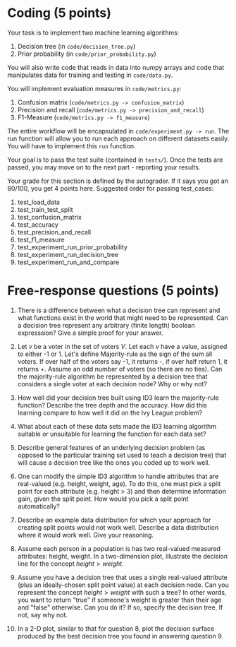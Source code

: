 # Coding (5 points)
Your task is to implement two machine learning algorithms:

1. Decision tree (in `code/decision_tree.py`)
2. Prior probability (in `code/prior_probability.py`)

You will also write code that reads in data into numpy arrays and code that manipulates
data for training and testing in `code/data.py`.

You will implement evaluation measures in `code/metrics.py`:

1. Confusion matrix (`code/metrics.py -> confusion_matrix`)
2. Precision and recall (`code/metrics.py -> precision_and_recall`)
3. F1-Measure (`code/metrics.py -> f1_measure`)

The entire workflow will be encapsulated in `code/experiment.py -> run`. The run function 
will allow you to run each approach on different datasets easily. You will have to 
implement this `run` function.

Your goal is to pass the test suite (contained in `tests/`). Once the tests are passed, you 
may move on to the next part - reporting your results.

Your grade for this section is defined by the autograder. If it says you got an 80/100,
you get 4 points here. Suggested order for passing test_cases:

1. test_load_data
2. test_train_test_split
3. test_confusion_matrix
4. test_accuracy
5. test_precision_and_recall
6. test_f1_measure
7. test_experiment_run_prior_probability
8. test_experiment_run_decision_tree
9. test_experiment_run_and_compare

# Free-response questions (5 points)

1. There is a difference between what a decision tree can represent and what functions exist in the world that might need to be represented. Can a decision tree represent any arbitrary (finite length) boolean expresssion? Give a simple proof for your answer. 

2. Let $v$  be a voter in the set of voters $V$. Let each $v$ have a value, assigned to either -1 or 1. Let's define Majority-rule as the sign of the sum all voters. If over half of the voters say -1, it returns -, if over half return 1, it returns +. Assume an odd number of voters (so there are no ties). Can the majority-rule algorithm be represented by a decision tree that considers a single voter at each decision node? Why or why not?

3. How well did your decision tree built using ID3 learn the majority-rule function? Describe the tree depth and the accuracy. How did this learning compare to how well it did on the Ivy League problem? 

4. What about each of these data sets made the ID3 learning algorithm suitable or unsuitable for learning the function for each data set?

5. Describe general features of an underlying decision problem (as opposed to the particular training set used to teach a decision tree) that will cause a decision tree like the ones you coded up to work well.

6. One can modify the simple ID3 algorithm to handle attributes that are real-valued (e.g. height, weight, age). To do this, one must pick a split point for each attribute (e.g. height > 3) and then determine information gain, given the split point. How would you pick a split point automatically? 

7. Describe an example data distribution for which your approach for creating split points would not work well. Describe a data distribution where it would work well. Give your reasoning.

8. Assume each person in a population is has two real-valued measured attributes: height, weight. In a two-dimension plot, illustrate the decision line for the concept $height > weight$.

9. Assume you have a decision tree that uses a single real-valued attribute (plus an ideally-chosen split point value) at each decision node. Can you represent the concept $height > weight$ with such a tree?  In other words, you want to return "true" if someone's weight is greater than their age and "false" otherwise.  Can you do it? If so, specify the decision tree. If not, say why not.

10. In a 2-D plot, similar to that for question 8, plot the decision surface produced by the best decision tree you found in answering question 9.


